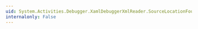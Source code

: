 ```yaml
---
uid: System.Activities.Debugger.XamlDebuggerXmlReader.SourceLocationFound
internalonly: False
---
```

